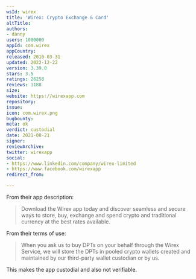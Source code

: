 ```yaml
---
wsId: wirex
title: 'Wirex: Crypto Exchange & Card'
altTitle: 
authors:
- danny
users: 1000000
appId: com.wirex
appCountry: 
released: 2016-03-31
updated: 2022-12-22
version: 3.39.0
stars: 3.5
ratings: 26258
reviews: 1188
size: 
website: https://wirexapp.com
repository: 
issue: 
icon: com.wirex.png
bugbounty: 
meta: ok
verdict: custodial
date: 2021-08-21
signer: 
reviewArchive: 
twitter: wirexapp
social:
- https://www.linkedin.com/company/wirex-limited
- https://www.facebook.com/wirexapp
redirect_from: 

---
```


From their app description:

> Download the Wirex app today and discover seamless and secure ways to store, buy, exchange and spend crypto and traditional currency at the best rates available.

From their terms of use:

> When you ask us to buy DPTs on your behalf through the Wirex Service, we will store the DPTs in pooled crypto wallets created and maintained by our third-party wallet custodian or by us.

This makes the app custodial and also not verifiable.
